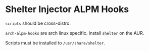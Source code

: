 # Shelter Injector ALPM Hooks

`scripts` should be cross-distro.

`arch-alpm-hooks` are arch linux specific.
Install `shelter` on the AUR.

Scripts must be installed to `/usr/share/shelter`.